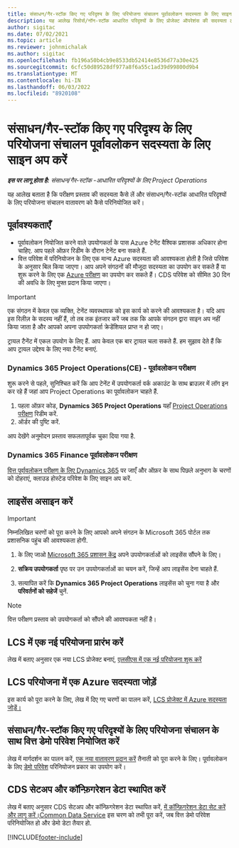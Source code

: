 ```yaml
---
title: संसाधन/गैर-स्टॉक किए गए परिदृश्य के लिए परियोजना संचालन पूर्वावलोकन सदस्यता के लिए साइन अप करें
description: यह आलेख रिसोर्स/नॉन-स्टॉक आधारित परिदृश्यों के लिए प्रोजेक्ट ऑपरेशंस की सदस्यता लेने और परिनियोजित करने के तरीके के बारे में जानकारी प्रदान करता है।
author: sigitac
ms.date: 07/02/2021
ms.topic: article
ms.reviewer: johnmichalak
ms.author: sigitac
ms.openlocfilehash: fb196a50b4cb9e8533db52414e8536d77a30e425
ms.sourcegitcommit: 6cfc50d89528df977a8f6a55c1ad39d99800d9b4
ms.translationtype: MT
ms.contentlocale: hi-IN
ms.lasthandoff: 06/03/2022
ms.locfileid: "8920108"
---
```

# <a name="sign-up-for-project-operations-preview-subscriptions-for-resource-non-stocked-scenarios"></a>संसाधन/गैर-स्टॉक किए गए परिदृश्य के लिए परियोजना संचालन पूर्वावलोकन सदस्यता के लिए साइन अप करें

_**इस पर लागू होता है:** संसाधन/गैर-स्टॉक -आधारित परिदृश्यों के लिए Project Operations_



यह आलेख बताता है कि परीक्षण प्रस्ताव की सदस्यता कैसे लें और संसाधन/गैर-स्टॉक आधारित परिदृश्यों के लिए परियोजना संचालन वातावरण को कैसे परिनियोजित करें।

## <a name="prerequisites"></a>पूर्वावश्यकताएँ
- पूर्वावलोकन नियोजित करने वाले उपयोगकर्ता के पास Azure टेनेंट वैश्विक प्रशासक अधिकार होना चाहिए. आप पहले ऑफ़र रिडीम के दौरान टेनेंट बना सकते हैं. 
- वित्त परिवेश में परिनियोजन के लिए एक मान्य Azure सदस्यता की आवश्यकता होती है जिसे परिवेश के अनुसार बिल किया जाएगा। आप अपने संगठनों की मौजूदा सदस्यता का उपयोग कर सकते हैं या शुरू करने के लिए एक [Azure परीक्षण](https://azure.microsoft.com/free/) का उपयोग कर सकते हैं। CDS परिवेश को सीमित 30 दिन की अवधि के लिए मुफ्त प्रदान किया जाएगा।

> [!IMPORTANT]
> एक संगठन में केवल एक व्यक्ति, टेनेंट व्यवस्थापक को इस कार्य को करने की आवश्यकता है। यदि आप इस रिलीज़ के सदस्य नहीं हैं, तो तब तक इंतजार करें जब तक कि आपके संगठन द्वारा साइन अप नहीं किया जाता है और आपको अपना उपयोगकर्ता क्रेडेंशियल प्राप्त न हो जाए।
> 
> ट्रायल टैनेंट में एकल उपयोग के लिए हैं. आप केवल एक बार ट्रायल चला सकते हैं. हम सुझाव देते हैं कि आप ट्रायल उद्देश्य के लिए नया टैनेंट बनाएं.


### <a name="dynamics-365-project-operations-ce---preview-trial"></a>Dynamics 365 Project Operations(CE) - पूर्वावलोकन परीक्षण 

शुरू करने से पहले, सुनिश्चित करें कि आप टेनेंट में उपयोगकर्ता वर्क अकाउंट के साथ ब्राउज़र में लॉग इन कर रहे हैं जहां आप Project Operations का पूर्वावलोकन चाहते हैं.

1. पहला ऑफ़र कोड, **Dynamics 365 Project Operations** यहाँ [Project Operations परीक्षण](https://aka.ms/try-po) रिडीम करें.
2. ऑर्डर की पुष्टि करें.

  आप देखेंगे अनुमोदन प्रस्ताव सफलतापूर्वक चुका दिया गया है.

### <a name="dynamics-365-finance-preview-trial"></a>Dynamics 365 Finance पूर्वावलोकन परीक्षण

[वित्त पूर्वावलोकन परीक्षण के लिए Dynamics 365](https://aka.ms/trypoche) पर जाएँ और ऑफ़र के साथ पिछले अनुभाग के चरणों को दोहराएं, क्लाउड होस्टेड परिवेश के लिए साइन अप करें.  

## <a name="assign-licenses"></a>लाइसेंस असाइन करें

> [!IMPORTANT]
> निम्नलिखित चरणों को पूरा करने के लिए आपको अपने संगठन के Microsoft 365 पोर्टल तक प्रशासनिक पहुंच की आवश्यकता होगी.

1. के लिए जाओ [Microsoft 365 प्रशासन केंद्र](https://portal.office.com/) अपने उपयोगकर्ताओं को लाइसेंस सौंपने के लिए।

2. **सक्रिय उपयोगकर्ता** पृष्ठ पर उन उपयोगकर्ताओं का चयन करें, जिन्हें आप लाइसेंस देना चाहते हैं.

3. सत्यापित करें कि **Dynamics 365 Project Operations** लाइसेंस को चुना गया है और **परिवर्तनों को सहेजें** चुनें.

> [!NOTE]
> वित्त परीक्षण प्रस्ताव को उपयोगकर्ता को सौंपने की आवश्यकता नहीं है।

## <a name="start-a-new-project-in-lcs"></a>LCS में एक नई परियोजना प्रारंभ करें

लेख में बताए अनुसार एक नया LCS प्रोजेक्ट बनाएं, [एलसीएस में एक नई परियोजना शुरू करें](create-lcs-project.md)

## <a name="add-an-azure-subscription-to-an-lcs-project"></a>LCS परियोजना में एक Azure सदस्यता जोड़ें

इस कार्य को पूरा करने के लिए, लेख में दिए गए चरणों का पालन करें, [LCS प्रोजेक्ट में Azure सदस्यता जोड़ें।](resource-add-azure-subscription-lcs-project.md)

## <a name="deploy-finance-demo-environment-with-project-operations-for-resourcenon-stocked-scenarios"></a>संसाधन/गैर-स्टॉक किए गए परिदृश्यों के लिए परियोजना संचालन के साथ वित्त डेमो परिवेश नियोजित करें

लेख में मार्गदर्शन का पालन करें, [एक नया वातावरण प्रदान करें](resource-provision-new-environment.md) तैनाती को पूरा करने के लिए। पूर्वावलोकन के लिए [डेमो परिवेश](/dynamics365/fin-ops-core/dev-itpro/deployment/deploy-demo-environment) परिनियोजन प्रकार का उपयोग करें। 

## <a name="install-cds-setup-and-configuration-data"></a>CDS सेटअप और कॉन्फ़िगरेशन डेटा स्थापित करें

लेख में बताए अनुसार CDS सेटअप और कॉन्फ़िगरेशन डेटा स्थापित करें, [में कॉन्फ़िगरेशन डेटा सेट करें और लागू करें।Common Data Service](resource-apply-pro-setup-config-data.md)
इस चरण को तभी पूरा करें, जब वित्त डेमो परिवेश परिनियोजित हो और डेमो डेटा तैयार हो.


[!INCLUDE[footer-include](../includes/footer-banner.md)]
